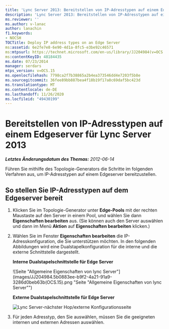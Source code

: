 ```yaml
---
title: 'Lync Server 2013: Bereitstellen von IP-Adresstypen auf einem Edgeserver'
description: 'Lync Server 2013: Bereitstellen von IP-Adresstypen auf einem Edgeserver'
ms.reviewer: ''
ms.author: v-lanac
author: lanachin
f1.keywords:
- NOCSH
TOCTitle: Deploy IP address types on an Edge Server
ms:assetid: 6e2fe7e8-6e90-4d1a-8fc5-e3be92c46571
ms:mtpsurl: https://technet.microsoft.com/en-us/library/JJ204984(v=OCS.15)
ms:contentKeyID: 48184435
ms.date: 07/23/2014
manager: serdars
mtps_version: v=OCS.15
ms.openlocfilehash: 7798ca2f7b38865a2b4ea373546dd4e7203f5b8e
ms.sourcegitcommit: 36fee89bb887bea4f18b19f17a8c69daf5bc423d
ms.translationtype: MT
ms.contentlocale: de-DE
ms.lasthandoff: 11/26/2020
ms.locfileid: "49430199"
---
```

# <a name="deploy-ip-address-types-on-an-edge-server-for-lync-server-2013"></a>Bereitstellen von IP-Adresstypen auf einem Edgeserver für Lync Server 2013

<div data-xmlns="http://www.w3.org/1999/xhtml">

<div class="topic" data-xmlns="http://www.w3.org/1999/xhtml" data-msxsl="urn:schemas-microsoft-com:xslt" data-cs="https://msdn.microsoft.com/">

<div data-asp="https://msdn2.microsoft.com/asp">



</div>

<div id="mainSection">

<div id="mainBody">

<span> </span>

_**Letztes Änderungsdatum des Themas:** 2012-06-14_

Führen Sie mithilfe des Topologie-Generators die Schritte im folgenden Verfahren aus, um IP-Adresstypen auf einem Edgeserver bereitzustellen.

<div>

## <a name="to-deploy-ip-address-types-on-an-edge-server"></a>So stellen Sie IP-Adresstypen auf dem Edgeserver bereit

1.  Klicken Sie im Topologie-Generator unter **Edge-Pools** mit der rechten Maustaste auf den Server in einem Pool, und wählen Sie dann **Eigenschaften bearbeiten** aus. (Sie können auch den Server auswählen und dann im Menü **Aktion** auf **Eigenschaften bearbeiten** klicken.)

2.  Wählen Sie im Fenster **Eigenschaften bearbeiten** die IP-Adresskonfiguration, die Sie unterstützen möchten. In den folgenden Abbildungen wird eine Dualstapelkonfiguration für die interne und die externe Schnittstelle dargestellt.
    
    **Interne Dualstapelschnittstelle für Edge Server**
    
    ![Seite "Allgemeine Eigenschaften von lync Server"](images/JJ204984.5b0883ee-b9f2-4a21-91a9-3286d0beb63b(OCS.15).png "Seite "Allgemeine Eigenschaften von lync Server"")
    
    **Externe Dualstapelschnittstelle für Edge Server**
    
    ![Lync Server-nächster Hop/externe Konfigurationsseite](images/JJ204984.2aa00ce2-ba50-40aa-bbf1-78636016daf9(OCS.15).png "Lync Server-nächster Hop/externe Konfigurationsseite")

3.  Für jeden Adresstyp, den Sie auswählen, müssen Sie die geeigneten internen und externen Adressen auswählen.

</div>

</div>

<span> </span>

</div>

</div>

</div>

